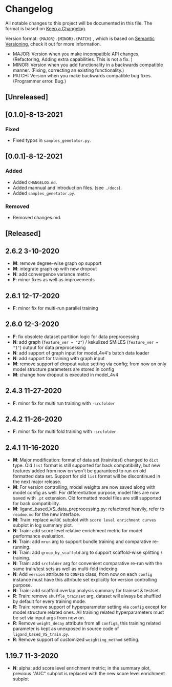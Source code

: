 # Changelog

All notable changes to this project will be documented in this file. The format is based on [Keep a Changelog](https://keepachangelog.com/zh-CN/1.0.0/).

Version format: `{MAJOR}.{MINOR}.{PATCH}` , which is based on [Semantic Versioning](https://semver.org/lang/zh-CN/), check it out for more information.

- MAJOR: Version when you make incompatible API changes. (Refactoring, Adding extra capabilities. This is not a fix. )
- MINOR: Version when you add functionality in a backwards compatible manner. (Fixing, correcting an existing functionality.)
- PATCH:  Version when you make backwards compatible bug fixes. (Programmer error. Bug.)

## [Unreleased]
## [0.1.0]-8-13-2021

### Fixed

- Fixed typos in `samples_genetator.py`.

## [0.0.1]-8-12-2021

### Added

- Added `CHANGELOG.md`.
- Added mannual and introduction files. (see `./docs`).
- Added `samples_genetator.py`.

### Removed

- Removed changes.md.

## [Released]

## 2.6.2 3-10-2020

* **M**: remove degree-wise graph op support
* **M**: integrate graph op with new dropout
* **N**: add convergence variance metric
* **F**: minor fixes as well as improvements

## 2.6.1 12-17-2020

* **F**: minor fix for multi-run parallel training

## 2.6.0 12-3-2020

* **F**: fix obsolete dataset partition logic for data preprocessing
* **N**: add graph (`feature_ver = "2"`) / kekulized SMILES (`feature_ver = "1"`) output for data preprocessing
* **N**: add support of graph input for model_4v4's batch data loader
* **N**: add support for training with graph input
* **M**: remove support of dropout value setting via config; from now on only model structure parameters are stored in config
* **M**: change how dropout is executed in model_4v4

## 2.4.3 11-27-2020

* **F**: minor fix for multi run training with `-srcfolder` 

## 2.4.2 11-26-2020

* **F**: minor fix for multi fold training with `-srcfolder` 

## 2.4.1 11-16-2020

* **M**: Major modification: format of data set (train/test) changed to `dict` type. Old `list` format is still supported for back compatibility, but new features added from now on won't be guaranteed to run on old formatted data set. Support for old `list` format will be discontinued in the next major release.
* **M**: For version controlling, model weights are now saved along with model config as well. For differentiation purpose, model files are now saved with `.pt` extension. Old formatted model files are still supported for back compatibility.
* **M**: ligand_based_VS_data_preprocessing.py: refactored heavily, refer to `readme.md` for the new interface.
* **M**: Train: replace `AuROC` subplot with `score level enrichment curves` subplot in log summary plot.
* **N**: Train: add score level relative enrichment metric for model performance evaluation.
* **N**: Train: add `mrun` arg to support bundle training and comparative re-running.
* **N**: Train: add `group_by_scaffold` arg to support scaffold-wise splitting / training.
* **N**: Train: add `srcfolder` arg for convenient comparative re-run with the same train/test sets as well as multi-fold indexing.
* **N**: Add `version` attribute to `CONFIG` class, from now on each `config` instance must have this attribute set explicitly for version controlling purpose.
* **N**: Train: add scaffold overlap analysis summary for trainset & testset.
* **R**: Train: remove `shuffle_trainset` arg, dataset will always be shuffled by default for every training mode.
* **R**: Train: remove support of hyperparameter setting via `config` except for model structure related ones. All training related hyperparameters must be set via input args from now on.
* **R**: Remove `weight_decay` attribute from all `config`s, this training related parameter is kept as unexposed in source code of `ligand_based_VS_train.py`.
* **R**: Remove support of customized `weighting_method` setting.


## 1.19.7 11-3-2020

* **N**: alpha: add score level enrichment metric; in the summary plot, previous "AUC" subplot is replaced with the new score level enrichment subplot


